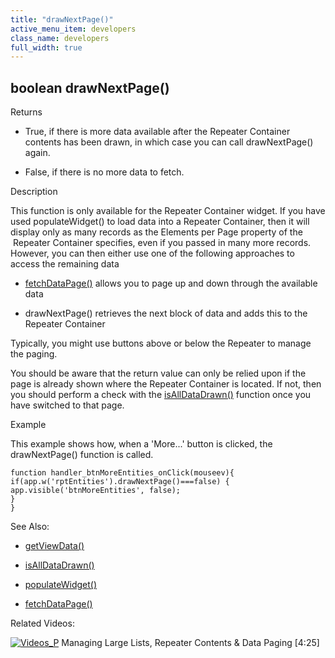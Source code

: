 ```yaml
---
title: "drawNextPage()"
active_menu_item: developers
class_name: developers
full_width: true
---
```



## boolean drawNextPage()

Returns

 - True, if there is more data available after the Repeater Container contents has been drawn, in which case you can call drawNextPage() again.

 - False, if there is no more data to fetch.

Description

This function is only available for the Repeater Container widget. If you have used populateWidget() to load data into a Repeater Container, then it will display only as many records as the Elements per Page property of the  Repeater Container specifies, even if you passed in many more records. However, you can then either use one of the following approaches to access the remaining data

 - [fetchDataPage()](../../data-view-functions/fetchdatapage.htm) allows you to page up and down through the available data

 - drawNextPage() retrieves the next block of data and adds this to the Repeater Container

Typically, you might use buttons above or below the Repeater to manage the paging.

You should be aware that the return value can only be relied upon if the page is already shown where the Repeater Container is located. If not, then you should perform a check with the [isAllDataDrawn()](isalldatadrawn.htm) function once you have switched to that page.

Example

This example shows how, when a 'More...' button is clicked, the drawNextPage() function is called.

    function handler_btnMoreEntities_onClick(mouseev){
    if(app.w('rptEntities').drawNextPage()===false) {
    app.visible('btnMoreEntities', false);
    }
    }
   

See Also:

 - [getViewData()](../../data-view-functions/getviewdata.htm)

 - [isAllDataDrawn()](isalldatadrawn.htm)

 - [populateWidget()](../../widget-data-state-manipulation/populatewidget()/index.htm)

 - [fetchDataPage()](../../data-view-functions/fetchdatapage.htm)

Related Videos:

[![Videos\_P](/img/docs/videos_p.png)](http://www.youtube.com/v/Bq6PinoEIA8?autoplay=1&hd=1&fs=1&showsearch=0&rel=0&) Managing Large Lists, Repeater Contents & Data Paging [4:25]
